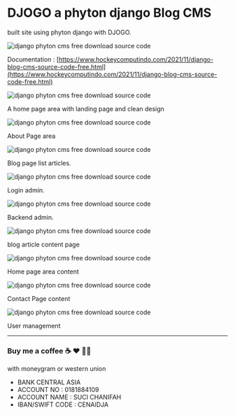 # DJOGO a phyton django Blog CMS

built site using phyton django with DJOGO.

![django phyton cms free download source code](https://1.bp.blogspot.com/-qQtLYfJllmo/YZNFy3vntnI/AAAAAAAAR60/rbWAjvKyBpwDPsSG0S7fn0SMjP5jihJ4gCLcBGAsYHQ/s1024/django%2Bcontent%2Bmanagement%2Bsystem%2Bblog%2Bsource%2Bcode%2Bfree%2Bdownload%2Bgratis%2B%25281%2529.jpg)

Documentation : [https://www.hockeycomputindo.com/2021/11/django-blog-cms-source-code-free.html](https://www.hockeycomputindo.com/2021/11/django-blog-cms-source-code-free.html)


![django phyton cms free download source code](https://1.bp.blogspot.com/-ReikPYTM7go/YZNF2Cp22oI/AAAAAAAAR7Y/Pn12yN40WHsKdMVgC31v6pYXtMvKFAbtACLcBGAsYHQ/s3162/django%2Bcontent%2Bmanagement%2Bsystem%2Bblog%2Bsource%2Bcode%2Bfree%2Bdownload%2Bgratis%2B%25285%2529.jpeg)

A home page area with landing page and clean design

![django phyton cms free download source code](https://1.bp.blogspot.com/-w1FZQh5BumQ/YZNF1VA33SI/AAAAAAAAR7M/o-Ga1H0VEtUtAvBNrJe7AuVNLPmlYH6RwCLcBGAsYHQ/s1680/django%2Bcontent%2Bmanagement%2Bsystem%2Bblog%2Bsource%2Bcode%2Bfree%2Bdownload%2Bgratis%2B%25284%2529.jpeg)

About Page area

![django phyton cms free download source code](https://1.bp.blogspot.com/-eGPsQ7-vNWw/YZNF03N-sPI/AAAAAAAAR7I/9CvUIdvqCdkYBelMTI6F8q_1bJz5uJH0wCLcBGAsYHQ/s1549/django%2Bcontent%2Bmanagement%2Bsystem%2Bblog%2Bsource%2Bcode%2Bfree%2Bdownload%2Bgratis%2B%25283%2529.jpeg)

Blog page list articles.

![django phyton cms free download source code](https://1.bp.blogspot.com/-4zIAuCGMbX8/YZNFysvGiFI/AAAAAAAAR6w/UPIad3pVPtEPUhjk7PHB18xmuRvNdrI7wCLcBGAsYHQ/s1234/django%2Bcontent%2Bmanagement%2Bsystem%2Bblog%2Bsource%2Bcode%2Bfree%2Bdownload%2Bgratis%2B%25281%2529.jpeg)

Login admin.

![django phyton cms free download source code](https://1.bp.blogspot.com/-irqfZs1X3wk/YZNFz8WlV9I/AAAAAAAAR64/82Ea1e6Egasjv9n7MPG3F8c__EX07WipACLcBGAsYHQ/s1349/django%2Bcontent%2Bmanagement%2Bsystem%2Bblog%2Bsource%2Bcode%2Bfree%2Bdownload%2Bgratis%2B%252810%2529.png)


Backend admin.


![django phyton cms free download source code](https://1.bp.blogspot.com/-s2d24FPsp7k/YZNF2zVGpFI/AAAAAAAAR7g/DnLT6SPui38z6sr4K-y92GHXNojMoiMSwCLcBGAsYHQ/s1366/django%2Bcontent%2Bmanagement%2Bsystem%2Bblog%2Bsource%2Bcode%2Bfree%2Bdownload%2Bgratis%2B%25287%2529.png)

blog article content page

![django phyton cms free download source code](https://1.bp.blogspot.com/-LimQ8CnXx7k/YZNF1_GmDMI/AAAAAAAAR7Q/XEUb7-T0UZY-Xfh0_PhElc9U9J-pYEr3wCLcBGAsYHQ/s1349/django%2Bcontent%2Bmanagement%2Bsystem%2Bblog%2Bsource%2Bcode%2Bfree%2Bdownload%2Bgratis%2B%25284%2529.png)

Home page area content

![django phyton cms free download source code](https://1.bp.blogspot.com/-6hB9bHlomg4/YZNF2GbzeRI/AAAAAAAAR7U/Xig-iBnsdKsvRN3sLTTbOKBww0Y24IX6QCLcBGAsYHQ/s1349/django%2Bcontent%2Bmanagement%2Bsystem%2Bblog%2Bsource%2Bcode%2Bfree%2Bdownload%2Bgratis%2B%25285%2529.png)

Contact Page content

![django phyton cms free download source code](https://1.bp.blogspot.com/-iLEN8csI-i4/YZNF3DK8ioI/AAAAAAAAR7k/7DAlL2pXyDA8Z_vPEiwmZ3oBVCuuDiOMgCLcBGAsYHQ/s1366/django%2Bcontent%2Bmanagement%2Bsystem%2Bblog%2Bsource%2Bcode%2Bfree%2Bdownload%2Bgratis%2B%25288%2529.png)

User management

----------------------------------------------------------
### Buy me a coffee ☕️ ❤️  ✌🏻 

with moneygram or western union

+ BANK CENTRAL ASIA
+ ACCOUNT NO : 0181884109
+ ACCOUNT NAME : SUCI CHANIFAH
+ IBAN/SWIFT CODE : CENAIDJA
